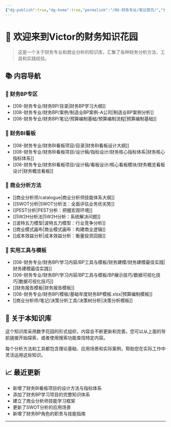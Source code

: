 ```yaml
---
{"dg-publish":true,"dg-home":true,"permalink":"/08-财务专业/笔记首页/","tags":["gardenEntry"],"dgPassFrontmatter":true}
---
```



# 👋 欢迎来到Victor的财务知识花园

  

> 这是一个关于财务专业和商业分析的知识库，汇集了各种财务分析方法、工具和实践经验。

  

## 📚 内容导航

  

### 🔹 财务BP专区

- [[08-财务专业/财务BP/目录\|财务BP学习大纲]]
- [[08-财务专业/财务BP/案例/制造业BP案例-A公司\|制造业BP案例分析]]
- [[08-财务专业/财务BP/笔记/预算编制基础/预算编制流程\|预算编制基础]]

### 🔹 财务BI看板

- [[08-财务专业/财务BI看板项目/目录\|财务BI看板设计大纲]]
- [[08-财务专业/财务BI看板项目/设计稿/指标设计/财务核心指标体系\|财务核心指标体系]]
- [[08-财务专业/财务BI看板项目/设计稿/看板设计/核心看板模块/财务概览看板设计\|财务概览看板]]

### 🔹 商业分析方法

- [[商业分析师/catalogue\|商业分析师技能体系大纲]]
- [[SWOT分析\|SWOT分析法：全面评估业务优劣势]]
- [[PEST分析\|PEST分析：把握宏观环境]]
- [[5W2H分析法\|5W2H分析：系统解决问题]]
- [[波特五力模型\|波特五力模型：行业竞争分析]]
- [[商业模式画布\|商业模式画布：构建商业逻辑]]
- [[成本效益分析\|成本效益分析：衡量投资回报]]

### 🔹 实用工具与模板

- [[08-财务专业/财务BP/学习内容/BP工具与模板/财务建模/财务建模最佳实践\|财务建模最佳实践]]
- [[08-财务专业/财务BP/学习内容/BP工具与模板/BP展示技巧/数据可视化技巧\|数据可视化技巧]]
- [[财务报告模板\|财务报告模板]]
- [[08-财务专业/财务BP/模板/基础年度财务BP模板.xlsx\|预算编制模板]]
- [[商业分析师/笔记/决策分析工具/决策树分析\|决策分析模板]]

## 🌱 关于本知识库

  

这个知识库采用数字花园的形式组织，内容会不断更新和完善。您可以从上面的导航链接开始探索，或者使用搜索功能查找特定内容。

  

每个分析方法和工具都包含理论基础、应用场景和实际案例，帮助您在实际工作中灵活运用这些知识。

  

## 📈 最近更新

- 新增了财务BI看板项目的设计方法与指标体系
- 添加了财务BP学习项目的完整知识体系
- 建立了商业分析师技能学习框架
- 更新了SWOT分析的应用场景
- 新增了财务BP角色的职责与技能指南

  

---
